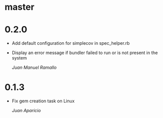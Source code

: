 # master

# 0.2.0

* Add default configuration for simplecov in spec_helper.rb

* Display an error message if bundler failed to run or is not present in the system

    *Juan Manuel Ramallo*

# 0.1.3

* Fix gem creation task on Linux

    *Juan Aparicio*
